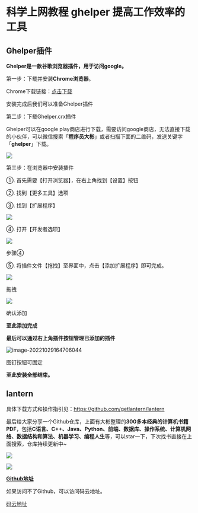 # 科学上网教程 ghelper 提高工作效率的工具

## Ghelper插件

**Ghelper是一款谷歌浏览器插件，用于访问google。**

第一步：下载并安装**Chrome浏览器**。

Chrome下载链接：[点击下载](https://links.jianshu.com/go?to=https%3A%2F%2Fdl.softmgr.qq.com%2Foriginal%2FBrowser%2F87.0.4280.88_chrome_installer_32.exe)

安装完成后我们可以准备Ghelper插件



第二步：下载Ghelper.crx插件

Ghelper可以在google play商店进行下载，需要访问google商店，无法直接下载的小伙伴，可以微信搜索「**程序员大彬**」或者扫描下面的二维码，发送关键字「**ghelper**」下载。

![](http://img.topjavaer.cn/img/公众号.jpg)



第三步：在浏览器中安装插件

  ①. 首先需要【打开浏览器】，在右上角找到【设置】按钮

  ②. 找到【更多工具】选项

  ③. 找到【扩展程序】

![](http://img.topjavaer.cn/img/image-20221029164558200.png)

  ④. 打开【开发者选项】

![](http://img.topjavaer.cn/img/image-20221029164617082.png)

步骤④

  ⑤. 将插件文件【拖拽】至界面中，点击【添加扩展程序】即可完成。

![](http://img.topjavaer.cn/img/image-20221029164638825.png)

拖拽

![](http://img.topjavaer.cn/img/image-20221029164652442.png)

确认添加

**至此添加完成**

**最后可以通过右上角插件按钮管理已添加的插件**

![image-20221029164706044](http://img.topjavaer.cn/img/image-20221029164706044.png)

图钉按钮可固定

**至此安装全部结束。**

## lantern

具体下载方式和操作指引见：https://github.com/getlantern/lantern





最后给大家分享一个Github仓库，上面有大彬整理的**300多本经典的计算机书籍PDF**，包括**C语言、C++、Java、Python、前端、数据库、操作系统、计算机网络、数据结构和算法、机器学习、编程人生**等，可以star一下，下次找书直接在上面搜索，仓库持续更新中~

![](http://img.topjavaer.cn/image/Image.png)

![](http://img.topjavaer.cn/image/image-20221030094126118.png)

[**Github地址**](https://github.com/Tyson0314/java-books)

如果访问不了Github，可以访问码云地址。

[码云地址](https://gitee.com/tysondai/java-books)